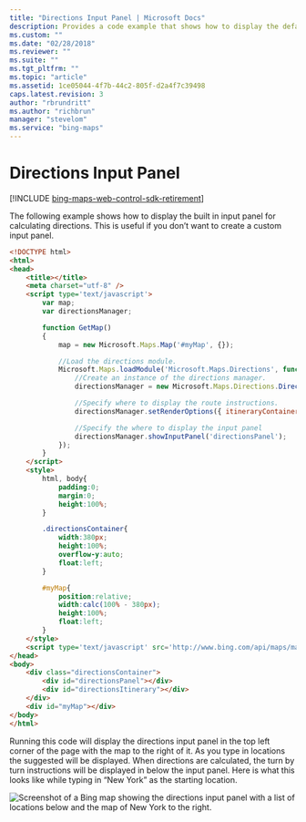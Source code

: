 ```yaml
---
title: "Directions Input Panel | Microsoft Docs"
description: Provides a code example that shows how to display the default input panel for calculating directions.
ms.custom: ""
ms.date: "02/28/2018"
ms.reviewer: ""
ms.suite: ""
ms.tgt_pltfrm: ""
ms.topic: "article"
ms.assetid: 1ce05044-4f7b-44c2-805f-d2a4f7c39498
caps.latest.revision: 3
author: "rbrundritt"
ms.author: "richbrun"
manager: "stevelom"
ms.service: "bing-maps"
---
```


# Directions Input Panel

[!INCLUDE [bing-maps-web-control-sdk-retirement](../../../includes/bing-maps-web-control-sdk-retirement.md)]

The following example shows how to display the built in input panel for calculating directions. This is useful if you don’t want to create a custom input panel. 

```html
<!DOCTYPE html>
<html>
<head>
    <title></title>
    <meta charset="utf-8" />
	<script type='text/javascript'>
        var map;
        var directionsManager;

        function GetMap()
        {
            map = new Microsoft.Maps.Map('#myMap', {});

            //Load the directions module.
            Microsoft.Maps.loadModule('Microsoft.Maps.Directions', function () {
                //Create an instance of the directions manager.
                directionsManager = new Microsoft.Maps.Directions.DirectionsManager(map);

                //Specify where to display the route instructions.
                directionsManager.setRenderOptions({ itineraryContainer: '#directionsItinerary' });

                //Specify the where to display the input panel
                directionsManager.showInputPanel('directionsPanel');
            });
        }
    </script>
    <style>
        html, body{
            padding:0;
            margin:0;
            height:100%;
        }

        .directionsContainer{
            width:380px;
            height:100%;
            overflow-y:auto;
            float:left;
        }

        #myMap{
            position:relative;
            width:calc(100% - 380px);
            height:100%;
            float:left;
        }
    </style>
    <script type='text/javascript' src='http://www.bing.com/api/maps/mapcontrol?callback=GetMap&key=[YOUR_BING_MAPS_KEY]' async defer></script>
</head>
<body>
    <div class="directionsContainer">
        <div id="directionsPanel"></div>
        <div id="directionsItinerary"></div>
    </div>
    <div id="myMap"></div>
</body>
</html>
```

Running this code will display the directions input panel in the top left corner of the page with the map to the right of it. As you type in locations the suggested will be displayed. When directions are calculated, the turn by turn instructions will be displayed in below the input panel. Here is what this looks like while typing in “New York” as the starting location. 

![Screenshot of a Bing map showing the directions input panel with a list of locations below and the map of New York to the right.](../../media/bmv8-directionsinputpanelexample.PNG)